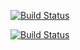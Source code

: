 [![Build Status](https://travis-ci.org/rbt200/environment.svg?branch=master)](https://travis-ci.org/rbt200/environment)

[![Build Status](https://ci.appveyor.com/api/projects/status/32r7s2skrgm9ubva?svg=true)](https://ci.appveyor.com/api/projects/status/32r7s2skrgm9ubva)

